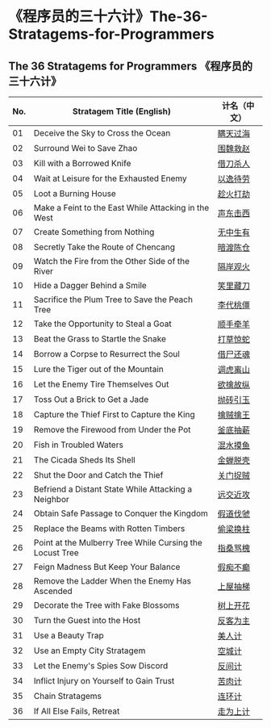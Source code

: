 # 《程序员的三十六计》The-36-Stratagems-for-Programmers

## The 36 Stratagems for Programmers 《程序员的三十六计》

| No. | Stratagem Title (English)                                | 计名（中文） |
| --- | -------------------------------------------------------- | ------ |
| 01  | Deceive the Sky to Cross the Ocean                       | [瞒天过海](https://github.com/uwspstar/The-36-Stratagems-for-Programmers/blob/main/%E7%AC%AC%E4%B8%80%E8%AE%A1%EF%BC%9A%E7%9E%92%E5%A4%A9%E8%BF%87%E6%B5%B7%20Deceive%20the%20Sky%20to%20Cross%20the%20Ocean.md)   |
| 02  | Surround Wei to Save Zhao                                | [围魏救赵](https://github.com/uwspstar/The-36-Stratagems-for-Programmers/blob/main/%E7%AC%AC%E4%BA%8C%E8%AE%A1%EF%BC%9A%E5%9B%B4%E9%AD%8F%E6%95%91%E8%B5%B5%20Besiege%20Wei%20to%20Rescue%20Zhao.md)   |
| 03  | Kill with a Borrowed Knife                               | [借刀杀人](https://github.com/uwspstar/The-36-Stratagems-for-Programmers/blob/main/%E7%AC%AC%E4%B8%89%E8%AE%A1%EF%BC%9A%E5%80%9F%E5%88%80%E6%9D%80%E4%BA%BA%20Kill%20with%20a%20Borrowed%20Knife.md)   |
| 04  | Wait at Leisure for the Exhausted Enemy                  | [以逸待劳](https://github.com/uwspstar/The-36-Stratagems-for-Programmers/blob/main/%E7%AC%AC%E5%9B%9B%E8%AE%A1%EF%BC%9A%E4%BB%A5%E9%80%B8%E5%BE%85%E5%8A%B3%20Wait%20at%20Leisure%20for%20the%20Exhausted%20Enemy.md)   |
| 05  | Loot a Burning House                                     | [趁火打劫](https://github.com/uwspstar/The-36-Stratagems-for-Programmers/blob/main/%E7%AC%AC%E4%BA%94%E8%AE%A1%EF%BC%9A%E8%B6%81%E7%81%AB%E6%89%93%E5%8A%AB%20Loot%20a%20Burning%20House.md)   |
| 06  | Make a Feint to the East While Attacking in the West     | [声东击西](https://github.com/uwspstar/The-36-Stratagems-for-Programmers/blob/main/%E7%AC%AC%E5%85%AD%E8%AE%A1%EF%BC%9A%E5%A3%B0%E4%B8%9C%E5%87%BB%E8%A5%BF%20Make%20a%20Feint%20to%20the%20East%20While%20Attacking%20in%20the%20West.md)   |
| 07  | Create Something from Nothing                            | [无中生有](https://github.com/uwspstar/The-36-Stratagems-for-Programmers/blob/main/%E7%AC%AC%E4%B8%83%E8%AE%A1%EF%BC%9A%E6%97%A0%E4%B8%AD%E7%94%9F%E6%9C%89%20Create%20Something%20from%20Nothing.md)   |
| 08  | Secretly Take the Route of Chencang                      | [暗渡陈仓](https://github.com/uwspstar/The-36-Stratagems-for-Programmers/blob/main/%E7%AC%AC%E5%85%AB%E8%AE%A1%EF%BC%9A%E6%9A%97%E6%B8%A1%E9%99%88%E4%BB%93%20Secretly%20Take%20the%20Route%20of%20Chencang.md)   |
| 09  | Watch the Fire from the Other Side of the River          | [隔岸观火](https://github.com/uwspstar/The-36-Stratagems-for-Programmers/blob/main/%E7%AC%AC%E4%B9%9D%E8%AE%A1%EF%BC%9A%E9%9A%94%E5%B2%B8%E8%A7%82%E7%81%AB%20Watch%20the%20Fire%20from%20the%20Other%20Side%20of%20the%20River.md)   |
| 10  | Hide a Dagger Behind a Smile                             | [笑里藏刀]()  |
| 11  | Sacrifice the Plum Tree to Save the Peach Tree           | [李代桃僵]()   |
| 12  | Take the Opportunity to Steal a Goat                     | [顺手牵羊]()   |
| 13  | Beat the Grass to Startle the Snake                      | [打草惊蛇]()   |
| 14  | Borrow a Corpse to Resurrect the Soul                    | [借尸还魂]()   |
| 15  | Lure the Tiger out of the Mountain                       | [调虎离山]()   |
| 16  | Let the Enemy Tire Themselves Out                        | [欲擒故纵]()   |
| 17  | Toss Out a Brick to Get a Jade                           | [抛砖引玉]()   |
| 18  | Capture the Thief First to Capture the King              | [擒贼擒王]()   |
| 19  | Remove the Firewood from Under the Pot                   | [釜底抽薪]()   |
| 20  | Fish in Troubled Waters                                  | [混水摸鱼]()   |
| 21  | The Cicada Sheds Its Shell                               | [金蝉脱壳]()   |
| 22  | Shut the Door and Catch the Thief                        | [关门捉贼]()  |
| 23  | Befriend a Distant State While Attacking a Neighbor      | [远交近攻]()   |
| 24  | Obtain Safe Passage to Conquer the Kingdom               | [假道伐虢]()   |
| 25  | Replace the Beams with Rotten Timbers                    | [偷梁换柱]()   |
| 26  | Point at the Mulberry Tree While Cursing the Locust Tree | [指桑骂槐]()   |
| 27  | Feign Madness But Keep Your Balance                      | [假痴不癫]()   |
| 28  | Remove the Ladder When the Enemy Has Ascended            | [上屋抽梯]()   |
| 29  | Decorate the Tree with Fake Blossoms                     | [树上开花]()   |
| 30  | Turn the Guest into the Host                             | [反客为主]()   |
| 31  | Use a Beauty Trap                                        | [美人计]()    |
| 32  | Use an Empty City Stratagem                              | [空城计]()    |
| 33  | Let the Enemy's Spies Sow Discord                        | [反间计]()    |
| 34  | Inflict Injury on Yourself to Gain Trust                 | [苦肉计]()    |
| 35  | Chain Stratagems                                         | [连环计]()    |
| 36  | If All Else Fails, Retreat                               | [走为上计]()   |

